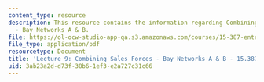 ```yaml
---
content_type: resource
description: This resource contains the information regarding Combining Sales Forces
  - Bay Networks A & B.
file: https://ol-ocw-studio-app-qa.s3.amazonaws.com/courses/15-387-entrepreneurial-sales-spring-2015/3ab23a2dd73f38b61ef3e2a727c31c66_MIT15_387S15_Lecture9.pdf
file_type: application/pdf
resourcetype: Document
title: 'Lecture 9: Combining Sales Forces - Bay Networks A & B - 15.387 Spring 2015'
uid: 3ab23a2d-d73f-38b6-1ef3-e2a727c31c66
---
```

